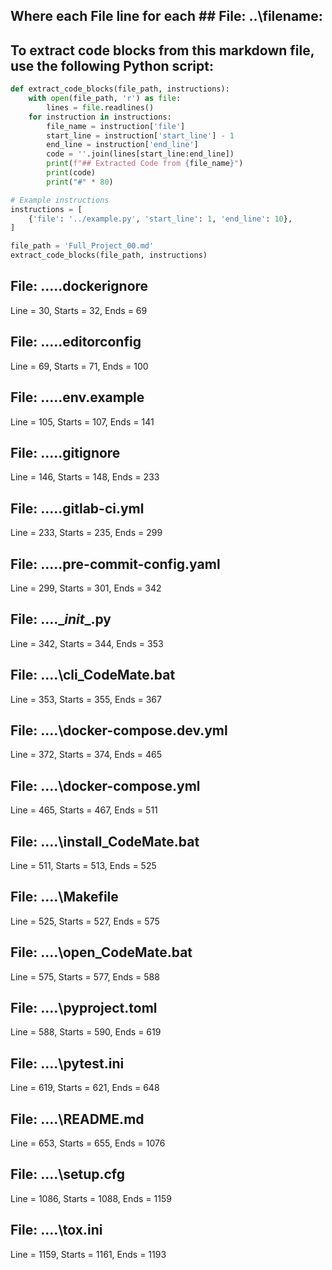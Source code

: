 ## Where each File line for each ## File: ..\filename: 

## To extract code blocks from this markdown file, use the following Python script:

```python
def extract_code_blocks(file_path, instructions):
    with open(file_path, 'r') as file:
        lines = file.readlines()
    for instruction in instructions:
        file_name = instruction['file']
        start_line = instruction['start_line'] - 1
        end_line = instruction['end_line']
        code = ''.join(lines[start_line:end_line])
        print(f"## Extracted Code from {file_name}")
        print(code)
        print("#" * 80)

# Example instructions
instructions = [
    {'file': '../example.py', 'start_line': 1, 'end_line': 10},
]

file_path = 'Full_Project_00.md'
extract_code_blocks(file_path, instructions)
```

## File: ..\..\.dockerignore
Line = 30, Starts = 32, Ends = 69

## File: ..\..\.editorconfig
Line = 69, Starts = 71, Ends = 100

## File: ..\..\.env.example
Line = 105, Starts = 107, Ends = 141

## File: ..\..\.gitignore
Line = 146, Starts = 148, Ends = 233

## File: ..\..\.gitlab-ci.yml
Line = 233, Starts = 235, Ends = 299

## File: ..\..\.pre-commit-config.yaml
Line = 299, Starts = 301, Ends = 342

## File: ..\..\__init__.py
Line = 342, Starts = 344, Ends = 353

## File: ..\..\cli_CodeMate.bat
Line = 353, Starts = 355, Ends = 367

## File: ..\..\docker-compose.dev.yml
Line = 372, Starts = 374, Ends = 465

## File: ..\..\docker-compose.yml
Line = 465, Starts = 467, Ends = 511

## File: ..\..\install_CodeMate.bat
Line = 511, Starts = 513, Ends = 525

## File: ..\..\Makefile
Line = 525, Starts = 527, Ends = 575

## File: ..\..\open_CodeMate.bat
Line = 575, Starts = 577, Ends = 588

## File: ..\..\pyproject.toml
Line = 588, Starts = 590, Ends = 619

## File: ..\..\pytest.ini
Line = 619, Starts = 621, Ends = 648

## File: ..\..\README.md
Line = 653, Starts = 655, Ends = 1076

## File: ..\..\setup.cfg
Line = 1086, Starts = 1088, Ends = 1159

## File: ..\..\tox.ini
Line = 1159, Starts = 1161, Ends = 1193

